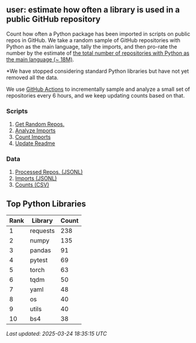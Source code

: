 ## user: estimate how often a library is used in a public GitHub repository

Count how often a Python package has been imported in scripts on public repos in GitHub. We take a random sample of GitHub repositories with Python as the main language, tally the imports, and then pro-rate the number by the estimate of [the total number of repositories with Python as the main language (~ 18M)](https://github.com/recite/user/blob/main/scripts/total_python_repos.ipynb). 

*We have stopped considering standard Python libraries but have not yet removed all the data.

We use [GitHub Actions](https://github.com/recite/user/blob/main/.github/workflows/count_imports.yml) to incrementally sample and analyze a small set of repositories every 6 hours, and we keep updating counts based on that.

### Scripts

1. [Get Random Repos.](https://github.com/recite/user/blob/main/scripts/find_repos.py)
2. [Analyze Imports](https://github.com/recite/user/blob/main/scripts/analyze_imports.py)
3. [Count Imports](https://github.com/recite/user/blob/main/scripts/count_libs.py)
4. [Update Readme](https://github.com/recite/user/blob/main/scripts/update_readme.py)

### Data

1. [Processed Repos. (JSONL)](https://github.com/recite/user/blob/main/data/repos.jsonl)
2. [Imports (JSONL)](https://github.com/recite/user/blob/main/data/imports.jsonl)
3. [Counts (CSV)](https://github.com/recite/user/blob/main/data/library_counts.csv)

## Top Python Libraries

| Rank | Library | Count |
|------|---------|-------|
| 1 | requests | 238 |
| 2 | numpy | 135 |
| 3 | pandas | 91 |
| 4 | pytest | 69 |
| 5 | torch | 63 |
| 6 | tqdm | 50 |
| 7 | yaml | 48 |
| 8 | os | 40 |
| 9 | utils | 40 |
| 10 | bs4 | 38 |

*Last updated: 2025-03-24 18:35:15 UTC*
